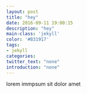 ```yaml
---
layout: post
title: "hey"
date: 2016-09-11 19:00:15
description: "hey"
main-class: 'jekyll'
color: '#B31917'
tags:
- jekyll
categories:
twitter_text: "none"
introduction: "none"
---
```


lorem immpsum sit dolor amet
